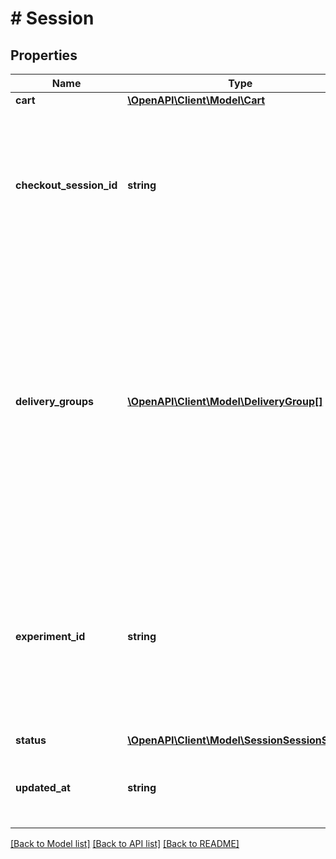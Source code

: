 # # Session

## Properties

Name | Type | Description | Notes
------------ | ------------- | ------------- | -------------
**cart** | [**\OpenAPI\Client\Model\Cart**](Cart.md) |  | [optional]
**checkout_session_id** | **string** | Identifier of the session. Generated when session is created. Used for updating, fetching and completing the session. | [optional]
**delivery_groups** | [**\OpenAPI\Client\Model\DeliveryGroup[]**](DeliveryGroup.md) | Delivery groups contain information about session results. Information about order, selection and price can be found here. If split shipment is disabled, delivery groups contain only one entry. | [optional]
**experiment_id** | **string** | Identifier of an A/B testing experiment, which is related to the session. If the session is not related to any A/B testing experiment, this field is empty. | [optional]
**status** | [**\OpenAPI\Client\Model\SessionSessionStatus**](SessionSessionStatus.md) |  | [optional]
**updated_at** | **string** | Datetime indicating when the session was last updated. | [optional]

[[Back to Model list]](../../README.md#models) [[Back to API list]](../../README.md#endpoints) [[Back to README]](../../README.md)
